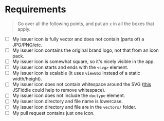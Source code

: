 # Requirements

> Go over all the following points, and put an `x` in all the boxes that apply.

- [ ] My issuer icon is fully vector and does not contain (parts of) a JPG/PNG/etc.
- [ ] My issuer icon contains the original brand logo, not that from an icon pack.
- [ ] My issuer icon is somewhat square, so it's nicely visible in the app.
- [ ] My issuer icon starts and ends with the `<svg>` element.
- [ ] My issuer icon is scalable (it uses `viewBox` instead of a static width/height).
- [ ] My issuer icon does not contain whitespace around the SVG ([this](https://jsfiddle.net/u9x423ph/2/) JSFiddle could help to remove whitespace).
- [ ] My issuer icon does not include the `doctype` element.
- [ ] My issuer icon directory and file name is lowercase.
- [ ] My issuer icon directory and file are in the `vectors/` folder.
- [ ] My pull request contains just one icon.
